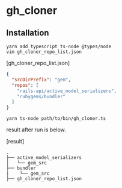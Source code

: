 # gh_cloner

## Installation

```
yarn add typescript ts-node @types/node
vim gh_cloner_repo_list.json
```

[gh_cloner_repo_list.json]
```json
{
  "srcDirPrefix": "gem",
  "repos": [
    "rails-api/active_model_serializers",
    "rubygems/bundler"
  ]
}
```

```
yarn ts-node path/to/bin/gh_cloner.ts
```

result after run is below.

[result]
```
.
├── active_model_serializers
│   └── gem_src
├── bundler
|    └── gem_src
├── gh_cloner_repo_list.json
```
